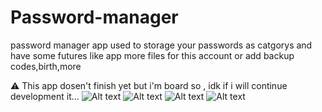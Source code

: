 # Password-manager
password manager app used to storage your passwords as catgorys and have some futures like app more files for this account or add backup codes,birth,more 

⚠ This app dosen't finish yet but i'm board so , idk if i will continue development it...
![Alt text](https://cdn.discordapp.com/attachments/874362519127465994/1220240611366666300/image.png?ex=660e38a0&is=65fbc3a0&hm=a015d3c7b36230bd711ac41562fdc8ca5a74fbdf02861b6c3f8016d76b1cf55c&)
![Alt text](https://cdn.discordapp.com/attachments/874362519127465994/1220240611739832330/image.png?ex=660e38a0&is=65fbc3a0&hm=edfd2bab15223a5535ca5b3953d83ca5b69337097a5229b632e38b59a786332e&)
![Alt text](https://cdn.discordapp.com/attachments/874362519127465994/1220240612343939093/image.png?ex=660e38a0&is=65fbc3a0&hm=53bc5980ef363273d32cfb9c4fb2c31c2cb7be6f82be3e226015d8e0714746f1&)
![Alt text](https://cdn.discordapp.com/attachments/874362519127465994/1220240612616441866/image.png?ex=660e38a1&is=65fbc3a1&hm=2ba2036e72472e1c117159d909edeee0d2ad9125ad7331648ab3e9bac8f18c69&)

